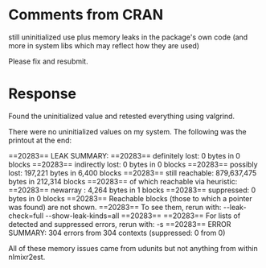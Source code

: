 # Comments from CRAN

still uninitialized use plus memory leaks in the package's own code
(and more in system libs which may reflect how they are used)

Please fix and resubmit.

# Response

Found the uninitialized value and retested everything using valgrind.

There were no uninitialized values on my system.  The following was the printout at the end:

==20283== LEAK SUMMARY:
==20283==    definitely lost: 0 bytes in 0 blocks
==20283==    indirectly lost: 0 bytes in 0 blocks
==20283==      possibly lost: 197,221 bytes in 6,400 blocks
==20283==    still reachable: 879,637,475 bytes in 212,314 blocks
==20283==                       of which reachable via heuristic:
==20283==                         newarray           : 4,264 bytes in 1 blocks
==20283==         suppressed: 0 bytes in 0 blocks
==20283== Reachable blocks (those to which a pointer was found) are not shown.
==20283== To see them, rerun with: --leak-check=full --show-leak-kinds=all
==20283== 
==20283== For lists of detected and suppressed errors, rerun with: -s
==20283== ERROR SUMMARY: 304 errors from 304 contexts (suppressed: 0 from 0)


All of these memory issues came from udunits but not anything from
within nlmixr2est.
